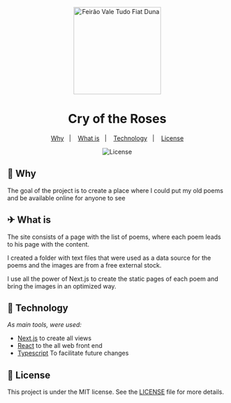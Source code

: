 <p align="center">
  <img src=".github/logo.png" width="200" alt="Feirão Vale Tudo Fiat Duna">
</p>

<h1 align="center">Cry of the Roses</h1>

<p align="center">
  <a href="#-why">Why</a>&nbsp;&nbsp;&nbsp;|&nbsp;&nbsp;&nbsp;
  <a href="#-what-is">What is</a>&nbsp;&nbsp;&nbsp;|&nbsp;&nbsp;&nbsp;
  <a href="#-technology">Technology</a>&nbsp;&nbsp;&nbsp;|&nbsp;&nbsp;&nbsp;
  <a href="#memo-license">License</a>
</p>

<p align="center">
  <img alt="License" src="https://img.shields.io/static/v1?label=license&message=MIT&color=b40f20&labelColor=000000">
</p>

## 🤔 Why

The goal of the project is to create a place where I could put my old poems and be available online for anyone to see

## ✈ What is

The site consists of a page with the list of poems, where each poem leads to his page with the content.  

I created a folder with text files that were used as a data source for the poems and the images are from a free external stock. 

I use all the power of Next.js to create the static pages of each poem and bring the images in an optimized way.

## 🚀 Technology

*As main tools, were used:*

- [Next.js](https://nextjs.org/) to create all views
- [React](https://reactjs.org/) to the all web front end
- [Typescript](https://www.typescriptlang.org/) To facilitate future changes

## :memo: License

This project is under the MIT license. See the [LICENSE](LICENSE.md) file for more details.